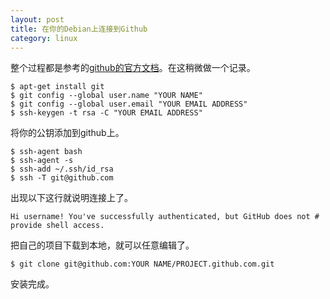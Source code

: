 ```yaml
---
layout: post
title: 在你的Debian上连接到Github
category: linux
---
```


整个过程都是参考的[github的官方文档](https://help.github.com/articles/set-up-git/#platform-linux)。在这稍微做一个记录。

    $ apt-get install git
    $ git config --global user.name "YOUR NAME"
    $ git config --global user.email "YOUR EMAIL ADDRESS"
    $ ssh-keygen -t rsa -C "YOUR EMAIL ADDRESS"

将你的公钥添加到github上。



    $ ssh-agent bash
    $ ssh-agent -s
    $ ssh-add ~/.ssh/id_rsa
    $ ssh -T git@github.com



出现以下这行就说明连接上了。

    Hi username! You've successfully authenticated, but GitHub does not # provide shell access.

把自己的项目下载到本地，就可以任意编辑了。

    $ git clone git@github.com:YOUR NAME/PROJECT.github.com.git

安装完成。
